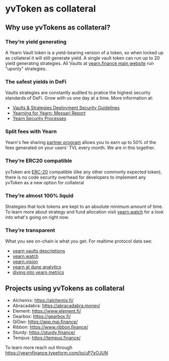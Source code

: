 # yvToken as collateral

## Why use yvTokens as collateral?

### They’re yield generating

A Yearn Vault token is a yield-bearing version of a token, so when locked up as collateral it will still generate yield. A single vault token can run up to 20 yield generating strategies. All Vaults at [yearn.finance main website](https://yearn.finance/#/vaults) run "uponly" strategies.

### The safest yields in DeFi

Vaults strategies are constantly audited to pratice the highest security standards of DeFi. Grow with us one day at a time. More information at:

* [Vaults & Strategies Deployment Security Guidelines](https://docs.yearn.finance/developers/v2/DEPLOYMENT)
* [Yearning for Yearn: Messari Report](https://messari.io/article/yearning-for-yearn)
* [Yearn Security Processes](https://github.com/yearn/yearn-security/blob/master/SECURITY.md)

### Split fees with Yearn

Yearn's fee sharing [partner program](https://docs.yearn.finance/partners/introduction) allows you to earn up to 50% of the fees generated on your users' TVL every month. We are in this together.

### They’re ERC20 compatible

yvToken are [ERC-20](https://ethereum.org/en/developers/docs/standards/tokens/erc-20/) compatible (like any other commonly expected token), there is no code security overhead for developers to implement any yvToken as a new option for collateral

### They’re almost 100% liquid

Strategies that lock tokens are kept to an absolute minimum amount of time. To learn more about strategy and fund allocation visit [yearn.watch](https://yearn.watch/) for a look into what's going on right now.

### They’re transparent

What you see on-chain is what you get. For realtime protocol data see:

* [yearn vaults descriptions](https://vaults.yearn.finance/)
* [yearn.watch](https://yearn.watch/)
* [yearn.vision](https://yearn.vision/) 
* [yearn at dune analytics](https://dune.com/projects/yearn)
* [diving into yearn metrics](https://medium.com/iearn/diving-into-yearn-metrics-8c3fb0520927)

## Projects using yvTokens as collateral

* Alchemix: https://alchemix.fi/
* Abracadabra: https://abracadabra.money/
* Element: https://www.element.fi/
* Gearbox: https://gearbox.fi/
* QiDao: https://app.mai.finance/
* Ribbon: https://www.ribbon.finance/
* Sturdy: https://sturdy.finance/
* Tempus: https://tempus.finance/

To learn more reach out through https://yearnfinance.typeform.com/to/uP7xOJUN
